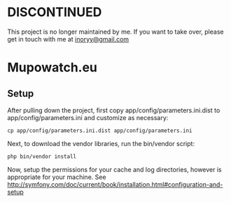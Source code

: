 # DISCONTINUED

This project is no longer maintained by me. 
If you want to take over, please get in touch with me at inoryy@gmail.com

Mupowatch.eu
=================

Setup
----

After pulling down the project, first copy app/config/parameters.ini.dist to app/config/parameters.ini
and customize as necessary:

    cp app/config/parameters.ini.dist app/config/parameters.ini

Next, to download the vendor libraries, run the bin/vendor script:

    php bin/vendor install

Now, setup the permissions for your cache and log directories, however is appropriate for your
machine. See http://symfony.com/doc/current/book/installation.html#configuration-and-setup
